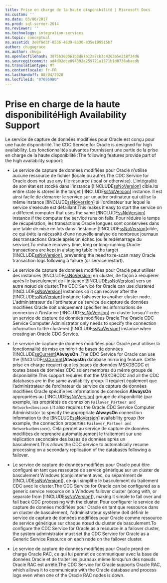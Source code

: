 ```yaml
---
title: Prise en charge de la haute disponibilité | Microsoft Docs
ms.custom: ''
ms.date: 03/06/2017
ms.prod: sql-server-2014
ms.reviewer: ''
ms.technology: integration-services
ms.topic: conceptual
ms.assetid: 2e0f6d3f-0536-46d9-8630-835e199515bf
author: chugugrace
ms.author: chugu
ms.openlocfilehash: 3075b300061b3d87b12a7cb3c4363b5e218f34d6
ms.sourcegitcommit: ad4d92dce894592a259721a1571b1d8736abacdb
ms.translationtype: MT
ms.contentlocale: fr-FR
ms.lasthandoff: 08/04/2020
ms.locfileid: "87695980"
---
```

# <a name="high-availability-support"></a><span data-ttu-id="21bd3-102">Prise en charge de la haute disponibilité</span><span class="sxs-lookup"><span data-stu-id="21bd3-102">High Availability Support</span></span>
  <span data-ttu-id="21bd3-103">Le service de capture de données modifiées pour Oracle est conçu pour une haute disponibilité.</span><span class="sxs-lookup"><span data-stu-id="21bd3-103">The CDC Service for Oracle is designed for high availability.</span></span> <span data-ttu-id="21bd3-104">Les fonctionnalités suivantes fournissent une partie de la prise en charge de la haute disponibilité :</span><span class="sxs-lookup"><span data-stu-id="21bd3-104">The following features provide part of the high availability support:</span></span>  
  
-   <span data-ttu-id="21bd3-105">Le service de capture de données modifiées pour Oracle n'utilise aucune ressource de fichier (locale ou autre).</span><span class="sxs-lookup"><span data-stu-id="21bd3-105">The CDC Service for Oracle does not use any file resource (local or otherwise).</span></span> <span data-ttu-id="21bd3-106">L'intégralité de son état est stocké dans l'instance [!INCLUDE[ssNoVersion](../../includes/ssnoversion-md.md)] cible.</span><span class="sxs-lookup"><span data-stu-id="21bd3-106">Its entire state is stored in the target [!INCLUDE[ssNoVersion](../../includes/ssnoversion-md.md)] instance.</span></span> <span data-ttu-id="21bd3-107">Il est ainsi facile de démarrer le service sur un autre ordinateur qui utilise la même instance [!INCLUDE[ssNoVersion](../../includes/ssnoversion-md.md)] si l'ordinateur sur lequel le service s'exécute est défaillant.</span><span class="sxs-lookup"><span data-stu-id="21bd3-107">This makes it easy to start the service on a different computer that uses the same [!INCLUDE[ssNoVersion](../../includes/ssnoversion-md.md)] instance if the computer the service runs on fails.</span></span> <span data-ttu-id="21bd3-108">Pour réduire le temps de récupération, les transactions Oracle longues sont conservées dans une table de mise en lots dans l'instance [!INCLUDE[ssNoVersion](../../includes/ssnoversion-md.md)]cible, ce qui évite la nécessité d'une nouvelle analyse de nombreux journaux des transactions Oracle après un échec (ou le redémarrage du service).</span><span class="sxs-lookup"><span data-stu-id="21bd3-108">To reduce recovery time, long or long-running Oracle transactions are kept in a staging table in the target [!INCLUDE[ssNoVersion](../../includes/ssnoversion-md.md)], preventing the need to re-scan many Oracle transaction logs following a failure (or service restart).</span></span>  
  
-   <span data-ttu-id="21bd3-109">Le service de capture de données modifiées pour Oracle peut utiliser des instances [!INCLUDE[ssNoVersion](../../includes/ssnoversion-md.md)] en cluster, de façon à récupérer après le basculement de l'instance [!INCLUDE[ssNoVersion](../../includes/ssnoversion-md.md)] vers un autre nœud de cluster.</span><span class="sxs-lookup"><span data-stu-id="21bd3-109">The CDC Service for Oracle can use clustered [!INCLUDE[ssNoVersion](../../includes/ssnoversion-md.md)] instances so it can recover after the [!INCLUDE[ssNoVersion](../../includes/ssnoversion-md.md)] instance fails over to another cluster node.</span></span> <span data-ttu-id="21bd3-110">L'administrateur de l'ordinateur de service de capture de données modifiées Oracle doit uniquement spécifier les informations de connexion à l'instance [!INCLUDE[ssNoVersion](../../includes/ssnoversion-md.md)] en cluster lorsqu'il crée un service de capture de données modifiées Oracle.</span><span class="sxs-lookup"><span data-stu-id="21bd3-110">The Oracle CDC Service Computer Administrator only needs to specify the connection information to the clustered [!INCLUDE[ssNoVersion](../../includes/ssnoversion-md.md)] instance when creating an Oracle CDC Service.</span></span>  
  
-   <span data-ttu-id="21bd3-111">Le service de capture de données modifiées pour Oracle peut utiliser la fonctionnalité de mise en miroir de bases de données [!INCLUDE[ssCurrent](../../includes/sscurrent-md.md)]**AlwaysOn** .</span><span class="sxs-lookup"><span data-stu-id="21bd3-111">The CDC Service for Oracle can use the [!INCLUDE[ssCurrent](../../includes/sscurrent-md.md)]**AlwaysOn** database mirroring feature.</span></span> <span data-ttu-id="21bd3-112">Cette prise en charge requiert que les bases de données MSXDBCDC et toutes bases de données CDC soient membres du même groupe de disponibilité.</span><span class="sxs-lookup"><span data-stu-id="21bd3-112">This support requires that the MSXDBCDC and all the CDC databases are in the same availability group.</span></span> <span data-ttu-id="21bd3-113">Il requiert également que l’administrateur de l’ordinateur du service de capture de données modifiées Oracle spécifie les informations de connexion **AlwaysOn** appropriées au [!INCLUDE[ssNoVersion](../../includes/ssnoversion-md.md)] groupe de disponibilité (par exemple, les propriétés de connexion `Failover_Partner and Network=dbmssocn` ).</span><span class="sxs-lookup"><span data-stu-id="21bd3-113">It also requires the Oracle CDC Service Computer Administrator to specify the appropriate **AlwaysOn** connection information to the [!INCLUDE[ssNoVersion](../../includes/ssnoversion-md.md)] availability group (for example, the connection properties `Failover_Partner and Network=dbmssocn`).</span></span> <span data-ttu-id="21bd3-114">Cela permet au service de capture de données modifiées de reprendre automatiquement le traitement sur une réplication secondaire des bases de données après un basculement.</span><span class="sxs-lookup"><span data-stu-id="21bd3-114">This allows the CDC service to automatically resume processing on a secondary replication of the databases following a failover.</span></span>  
  
-   <span data-ttu-id="21bd3-115">Le service de capture de données modifiées pour Oracle peut être configuré en tant que ressource de service générique sur un cluster de basculement Windows (conjointement avec, ou séparément de [!INCLUDE[ssNoVersion](../../includes/ssnoversion-md.md)]), ce qui simplifie le basculement du traitement CDC avec le cluster.</span><span class="sxs-lookup"><span data-stu-id="21bd3-115">The CDC Service for Oracle can be configured as a generic service resource on a Windows failover cluster (along with, or separate from [!INCLUDE[ssNoVersion](../../includes/ssnoversion-md.md)]), making it simple to fail over and fall back CDC processing with the cluster.</span></span> <span data-ttu-id="21bd3-116">Pour configurer le service de capture de données modifiées pour Oracle en tant que ressource dans un cluster de basculement, l'administrateur système doit définir le service de capture de données modifiées pour Oracle comme ressource de service générique sur chaque nœud du cluster de basculement.</span><span class="sxs-lookup"><span data-stu-id="21bd3-116">To configure the CDC Service for Oracle as a resource in a failover cluster, the system administrator must set the CDC Service for Oracle as a Generic Service Resource on each node on the failover cluster.</span></span>  
  
-   <span data-ttu-id="21bd3-117">Le service de capture de données modifiées pour Oracle prend en charge Oracle RAC, ce qui lui permet de communiquer avec la base de données Oracle et de traiter les journaux même lorsqu'un des nœuds Oracle RAC est arrêté.</span><span class="sxs-lookup"><span data-stu-id="21bd3-117">The CDC Service for Oracle supports Oracle RAC, which allows it to communicate with the Oracle database and process logs even when one of the Oracle RAC nodes is down.</span></span>  
  
  
